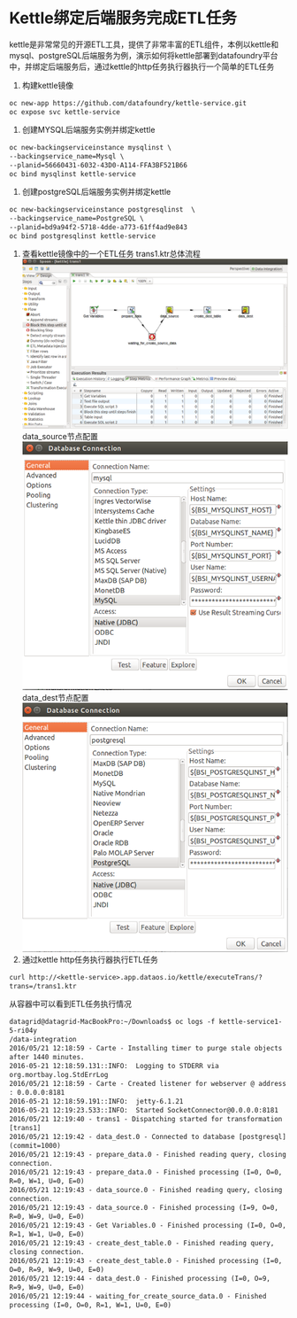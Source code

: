 # Kettle绑定后端服务完成ETL任务
kettle是非常常见的开源ETL工具，提供了非常丰富的ETL组件，本例以kettle和mysql、postgreSQL后端服务为例，演示如何将kettle部署到datafoundry平台中，并绑定后端服务后，通过kettle的http任务执行器执行一个简单的ETL任务
1.  构建kettle镜像
``` 
oc new-app https://github.com/datafoundry/kettle-service.git
oc expose svc kettle-service
``` 
1.  创建MYSQL后端服务实例并绑定kettle
``` 
oc new-backingserviceinstance mysqlinst \
--backingservice_name=Mysql \
--planid=56660431-6032-43D0-A114-FFA3BF521B66
oc bind mysqlinst kettle-service
``` 
1.  创建postgreSQL后端服务实例并绑定kettle
``` 
oc new-backingserviceinstance postgresqlinst  \
--backingservice_name=PostgreSQL \
--planid=bd9a94f2-5718-4dde-a773-61ff4ad9e843
oc bind postgresqlinst kettle-service
```   
1.  查看kettle镜像中的一个ETL任务
trans1.ktr总体流程   
![总体流程](img/flow.png)   
data_source节点配置   
![](img/mysql.png)    
data_dest节点配置   
![](img/postgreSQL.png)    
1.  通过kettle http任务执行器执行ETL任务
``` 
curl http://<kettle-service>.app.dataos.io/kettle/executeTrans/?trans=/trans1.ktr
``` 
从容器中可以看到ETL任务执行情况
```
datagrid@datagrid-MacBookPro:~/Downloads$ oc logs -f kettle-service1-5-ri04y
/data-integration
2016/05/21 12:18:59 - Carte - Installing timer to purge stale objects after 1440 minutes.
2016-05-21 12:18:59.131::INFO:  Logging to STDERR via org.mortbay.log.StdErrLog
2016/05/21 12:18:59 - Carte - Created listener for webserver @ address : 0.0.0.0:8181
2016-05-21 12:18:59.191::INFO:  jetty-6.1.21
2016-05-21 12:19:23.533::INFO:  Started SocketConnector@0.0.0.0:8181
2016/05/21 12:19:40 - trans1 - Dispatching started for transformation [trans1]
2016/05/21 12:19:42 - data_dest.0 - Connected to database [postgresql] (commit=1000)
2016/05/21 12:19:43 - prepare_data.0 - Finished reading query, closing connection.
2016/05/21 12:19:43 - prepare_data.0 - Finished processing (I=0, O=0, R=0, W=1, U=0, E=0)
2016/05/21 12:19:43 - data_source.0 - Finished reading query, closing connection.
2016/05/21 12:19:43 - data_source.0 - Finished processing (I=9, O=0, R=0, W=9, U=0, E=0)
2016/05/21 12:19:43 - Get Variables.0 - Finished processing (I=0, O=0, R=1, W=1, U=0, E=0)
2016/05/21 12:19:43 - create_dest_table.0 - Finished reading query, closing connection.
2016/05/21 12:19:43 - create_dest_table.0 - Finished processing (I=0, O=0, R=9, W=9, U=0, E=0)
2016/05/21 12:19:44 - data_dest.0 - Finished processing (I=0, O=9, R=9, W=9, U=0, E=0)
2016/05/21 12:19:44 - waiting_for_create_source_data.0 - Finished processing (I=0, O=0, R=1, W=1, U=0, E=0)
```
